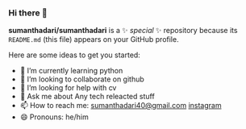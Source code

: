 ### Hi there 👋

**sumanthadari/sumanthadari** is a ✨ _special_ ✨ repository because its `README.md` (this file) appears on your GitHub profile.

Here are some ideas to get you started:

- 🌱 I’m currently learning python
- 👯 I’m looking to collaborate on github
- 🤔 I’m looking for help with cv
- 💬 Ask me about Any tech releacted stuff
- 📫 How to reach me: sumanthadari40@gmail.com [instagram](https://www.instagram.com/sumanth._.06/)
- 😄 Pronouns: he/him


